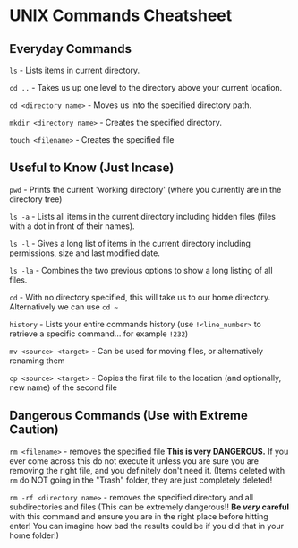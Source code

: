 # UNIX Commands Cheatsheet

## Everyday Commands

`ls` - Lists items in current directory.

`cd ..` - Takes us up one level to the directory above your current location.

`cd <directory name>` - Moves us into the specified directory path.

`mkdir <directory name>` - Creates the specified directory.

`touch <filename>` - Creates the specified file

## Useful to Know (Just Incase)

`pwd` - Prints the current 'working directory' (where you currently are in the directory tree)

`ls -a` - Lists all items in the current directory including hidden files (files with a dot in front of their names).

`ls -l` - Gives a long list of items in the current directory including permissions, size and last modified date.

`ls -la` - Combines the two previous options to show a long listing of all files.

`cd` - With no directory specified, this will take us to our home directory. Alternatively we can use `cd ~`

`history` - Lists your entire commands history (use `!<line_number>` to retrieve a specific command... for example `!232`)

`mv <source> <target>` - Can be used for moving files, or alternatively renaming them

`cp <source> <target>` - Copies the first file to the location (and optionally, new name) of the second file

## Dangerous Commands (Use with Extreme Caution)

`rm <filename>` - removes the specified file **This is very DANGEROUS.** If you ever come across this do not execute it unless you are sure you are removing the right file, and you definitely don't need it. (Items deleted with `rm` do NOT going in the "Trash" folder, they are just completely deleted!

`rm -rf <directory name>` - removes the specified directory and all subdirectories and files (This can be extremely dangerous!! **Be _very_ careful** with this command and ensure you are in the right place before hitting enter! You can imagine how bad the results could be if you did that in your home folder!)
